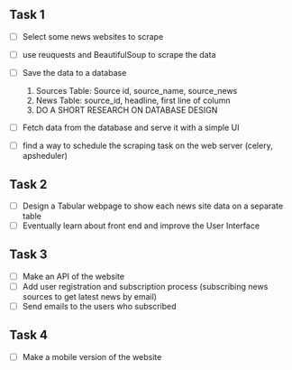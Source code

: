 ## Task 1
- [ ] Select some news websites to scrape
- [ ] use reuquests and BeautifulSoup to scrape the data
- [ ] Save the data to a database 
    1. Sources Table: Source id, source_name, source_news
    2. News Table: source_id, headline, first line of column
    3. DO A SHORT RESEARCH ON DATABASE DESIGN
- [ ] Fetch data from the database and serve it with a simple UI

- [ ] find a way to schedule the scraping task on the web server (celery, apsheduler)


## Task 2
- [ ] Design a Tabular webpage to show each news site data on a separate table
- [ ] Eventually learn about front end and improve the User Interface

## Task 3
- [ ] Make an API of the website
- [ ] Add user registration and subscription process (subscribing news sources to get latest news by email)
- [ ] Send emails to the users who subscribed

## Task 4
- [ ] Make a mobile version of the website

